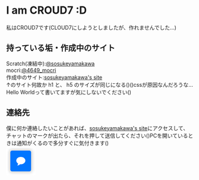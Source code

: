 # I am CROUD7 :D
私はCROUD7です(CLOUD7にしようとしましたが、作れませんでした...)  

持っている垢・作成中のサイト   
---
Scratch(凍結中):[@sosukeyamakawa](https://scratch.mit.edu/users/sosukeyamakawa/)  
mocri:[@4649_mocri](https://mocri.jp/invite/?from_user=4649_mokuri&r=40b4ff12dd)  
作成中のサイト:[sosukeyamakawa's site](https://croud7.github.io/site/)  
↑のサイト何故か h1 と、 h5 のサイズが同じになる()()cssが原因なんだろうな... Hello Worldって書いてますが気にしないでください()  

連絡先
---
僕に何か連絡したいことがあれば、[sosukeyamakawa's site](https://croud7.github.io/site/)にアクセスして、  
チャットのマークが出たら、それを押して送信してください()PCを開いているときは通知がくるので多分すぐに気付きます()  
![Alt text](chaticon.png)
